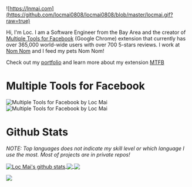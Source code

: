 
![https://lnmai.com](https://github.com/locmai0808/locmai0808/blob/master/locmai.gif?raw=true)

Hi, I'm Loc. I am a Software Engineer from the Bay Area and the creator of [Multiple Tools for Facebook](https://chrome.google.com/webstore/detail/multiple-tools-for-facebo/eojdckfcadamkapabechhbnkleligand) (Google Chrome) extension that currently has over 365,000 world-wide users with over 700 5-stars reviews. I work at [Nom Nom](https://trynom.com/king) and I feed my pets Nom Nom! 

Check out my [portfolio](https://lnmai.com) and learn more about my extension [MTFB](https://mtfb.lnmai.com)

#  Multiple Tools for Facebook

<img src="https://img.shields.io/chrome-web-store/v/eojdckfcadamkapabechhbnkleligand.svg?label=Version&amp;colorB=fd5d93&amp;style=for-the-badge&amp;logo=google-chrome" alt="Multiple Tools for Facebook by Loc Mai"> <img src="https://img.shields.io/chrome-web-store/users/eojdckfcadamkapabechhbnkleligand.svg?label=Users&amp;colorB=e14eca&amp;style=for-the-badge&amp;logo=google-chrome" alt="Multiple Tools for Facebook by Loc Mai">

# Github Stats

*NOTE: Top languages does not indicate my skill level or which language I use the most. Most of projects are in private repos!*

<a href="https://github.com/locmai0808">
  <img align="center" src="https://github-readme-stats.vercel.app/api?username=locmai0808&show_icons=true&theme=gruvbox&count_private=true" alt="Loc Mai's github stats" />
</a>

<a href="https://github.com/locmai0808">
  <img align="center" src="https://github-readme-stats.vercel.app/api/top-langs/?username=locmai0808&layout=compact&theme=gruvbox" />
</a>

<a href="https://github.com/locmai0808">
  <img align="center" src="https://github-readme-stats.vercel.app/api/pin/?username=locmai0808&repo=Facebook-Access-Token&theme=gruvbox" />
</a>

![](https://komarev.com/ghpvc/?locmai0808&style=flat-square&color=orange)
